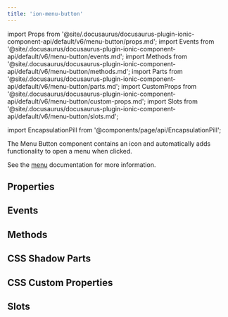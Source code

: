 ```yaml
---
title: 'ion-menu-button'
---
```


import Props from '@site/.docusaurus/docusaurus-plugin-ionic-component-api/default/v6/menu-button/props.md';
import Events from '@site/.docusaurus/docusaurus-plugin-ionic-component-api/default/v6/menu-button/events.md';
import Methods from '@site/.docusaurus/docusaurus-plugin-ionic-component-api/default/v6/menu-button/methods.md';
import Parts from '@site/.docusaurus/docusaurus-plugin-ionic-component-api/default/v6/menu-button/parts.md';
import CustomProps from '@site/.docusaurus/docusaurus-plugin-ionic-component-api/default/v6/menu-button/custom-props.md';
import Slots from '@site/.docusaurus/docusaurus-plugin-ionic-component-api/default/v6/menu-button/slots.md';

<head>
  <title>Menu Button | ion-menu-button to Open an App Menu on A Page</title>
  <meta
    name="description"
    content="Menu Button is component that automatically creates the icon and functionality to open a menu on an app page. Read to learn more about ion-menu-button."
  />
</head>

import EncapsulationPill from '@components/page/api/EncapsulationPill';

<EncapsulationPill type="shadow" />

The Menu Button component contains an icon and automatically adds functionality to open a menu when clicked.

See the [menu](./menu) documentation for more information.

## Properties

<Props />

## Events

<Events />

## Methods

<Methods />

## CSS Shadow Parts

<Parts />

## CSS Custom Properties

<CustomProps />

## Slots

<Slots />
